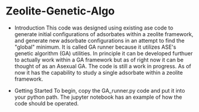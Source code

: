 # Zeolite-Genetic-Algo
* Introduction
This code was designed using existing ase code to generate initial configurations of adsorbates within a zeolite framework, and generate new adsorbate configurations in an attempt to find the "global" minimum. It is called GA runner because it utilizes ASE's genetic algorithm (GA) utilities. In principle it can be developed furthuer to actually work within a GA framework but as of right now it can be thought of as an Asexual GA. The code is still a work in progress. As of now it has the capability to study a single adsorbate within a zeolite framework. 

* Getting Started
To begin, copy the GA_runner.py code and put it into your python path. The jupyter notebook has an example of how the code should be operated. 
